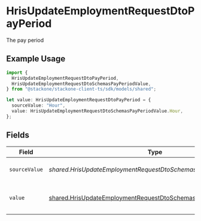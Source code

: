 # HrisUpdateEmploymentRequestDtoPayPeriod

The pay period

## Example Usage

```typescript
import {
  HrisUpdateEmploymentRequestDtoPayPeriod,
  HrisUpdateEmploymentRequestDtoSchemasPayPeriodValue,
} from "@stackone/stackone-client-ts/sdk/models/shared";

let value: HrisUpdateEmploymentRequestDtoPayPeriod = {
  sourceValue: "Hour",
  value: HrisUpdateEmploymentRequestDtoSchemasPayPeriodValue.Hour,
};
```

## Fields

| Field                                                                                                                                           | Type                                                                                                                                            | Required                                                                                                                                        | Description                                                                                                                                     | Example                                                                                                                                         |
| ----------------------------------------------------------------------------------------------------------------------------------------------- | ----------------------------------------------------------------------------------------------------------------------------------------------- | ----------------------------------------------------------------------------------------------------------------------------------------------- | ----------------------------------------------------------------------------------------------------------------------------------------------- | ----------------------------------------------------------------------------------------------------------------------------------------------- |
| `sourceValue`                                                                                                                                   | *shared.HrisUpdateEmploymentRequestDtoSchemasPayPeriodSourceValue*                                                                              | :heavy_minus_sign:                                                                                                                              | The source value of the pay period.                                                                                                             | Hour                                                                                                                                            |
| `value`                                                                                                                                         | [shared.HrisUpdateEmploymentRequestDtoSchemasPayPeriodValue](../../../sdk/models/shared/hrisupdateemploymentrequestdtoschemaspayperiodvalue.md) | :heavy_minus_sign:                                                                                                                              | The pay period of the job postings.                                                                                                             | hour                                                                                                                                            |